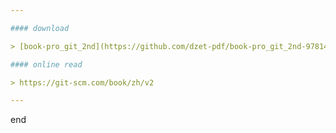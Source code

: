 ```yaml
---

#### download

> [book-pro_git_2nd](https://github.com/dzet-pdf/book-pro_git_2nd-9781484200773/raw/master/file/%E7%B2%BE%E9%80%9AGit%20%E7%AC%AC2%E7%89%88_2014%E4%B8%AD%E6%96%87%E7%BF%BB%E8%AF%91%E7%89%88_485P_12M.pdf)

#### online read

> https://git-scm.com/book/zh/v2

---
```


end
